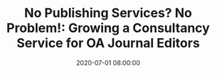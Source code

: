 ---
layout: poster
title: "No Publishing Services? No Problem!: Growing a Consultancy Service for OA Journal Editors"
description: "Through liaison activities, librarians identified faculty editors of locally-published open access scholarly journals needing journal management support, as well as guidance in enhancing the scholarly impact and perceived value of publications among research community stakeholders. Faculty editors of these publications are often unaware of the strategies available to increase the potential for the success of their journals and do not consider libraries as a source for support. This state of affairs represents a tremendous service opportunity for academic libraries, especially those that cannot offer full, standalone publishing services. Assembling a small, in-house team with relevant expertise, librarians were able to provide high-value, game-changing consultancy services where faculty-editors came to view librarians as full partners in enhancing scholarly communications. This poster highlights the evolution of this innovative and sustainable consultancy service model to support faculty editors."
date: 2020-07-01 08:00:00
speaker-data: [67, 26]
presenters:
  - {
      name: Daniela Solomon,
      bio: Daniela Solomon is a Research Services Librarian liaison to engineering departments at Case Western Reserve University. She received her BS in Electrical Engineering from Romania, and holds an MLSI from the University of Arizona. Daniela is professionally active in the American Society for Engineering Education, Engineering Libraries Division, and ALAO. Her research interests include scholarly communications, technical standards, OER, instruction, and outreach.,
      institution: Case Western Reserve University
    }
  - {
      name: Mark Eddy,
      bio: Mark Eddy is a Research Services Librarian liaison to social sciences and humanities departments at Case Western Reserve University. He has training in the humanities and library science and is professionally active with ALAO and ACRL. His research interests include, instruction, OER, outreach, social sciences research support, and assessment.,
      institution: Case Western Reserve University
    }
video: "//www.youtube.com/embed/{video-is}"
isStaticPost: false
published: true
---
